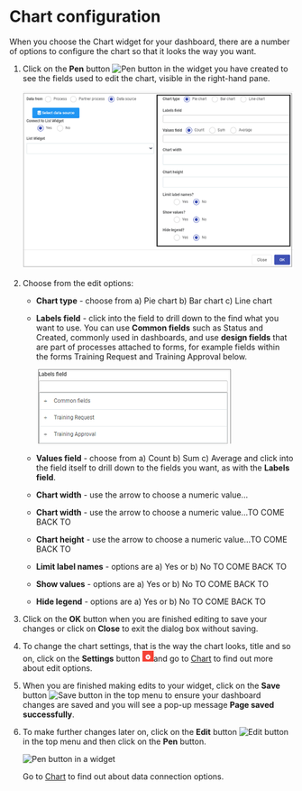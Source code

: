 # Chart configuration #

When you choose the Chart widget for your dashboard, there are a number of options to configure the chart so that it looks the way you want. 

1. Click on the **Pen** button ![Pen button](C:/Kianda/docs-dev/pages/images/pen.png) in the widget you have created to see the fields used to edit the chart, visible in the right-hand pane.

   ![Chart edit fields](images/charteditfields.png) 

2. Choose from the edit options:

   - **Chart type** - choose from a) Pie chart b) Bar chart c) Line chart

   - **Labels field** - click into the field to drill down to the find what you want to use. You can use **Common fields** such as Status and Created, commonly used in dashboards, and use **design fields** that are part of processes attached to forms, for example fields within the forms Training Request and Training Approval below.

     ![labelsfield](images/labelsfield.png)

     

   - **Values field** - choose from a) Count b) Sum c) Average and click into the field itself to drill down to the fields you want, as with the **Labels field**.

   - **Chart width** - use the arrow to choose a numeric value...

   - **Chart width** - use the arrow to choose a numeric value...TO COME BACK TO

   - **Chart height** - use the arrow to choose a numeric value...TO COME BACK TO

   - **Limit label names** - options are a) Yes or b) No TO COME BACK TO

   - **Show values** - options are a) Yes or b) No TO COME BACK TO

   - **Hide legend** - options are a) Yes or b) No TO COME BACK TO

3. Click on the **OK** button when you are finished editing to save your changes or click on **Close** to exit the dialog box without saving.

4. To change the chart settings, that is the way the chart looks, title and so on, click on the **Settings** button ![Settings button](images/cog.png)and go to [Chart](#chart.md) to find out more about edit options.

5. When you are finished making edits to your widget, click on the **Save** button ![Save button](C:/Kianda/docs-dev/pages/images/save.png) in the top menu to ensure your dashboard changes are saved and you will see a pop-up message **Page saved successfully**.

6. To make further changes later on, click on the **Edit** button ![Edit button](C:/Kianda/docs-dev/pages/images/edit.png) in the top menu and then click on the **Pen** button.

   ![Pen button in a widget](C:/Kianda/docs-dev/pages/images/penbutton.png) 

   Go to [Chart](#chart.md) to find out about data connection options. 

   
